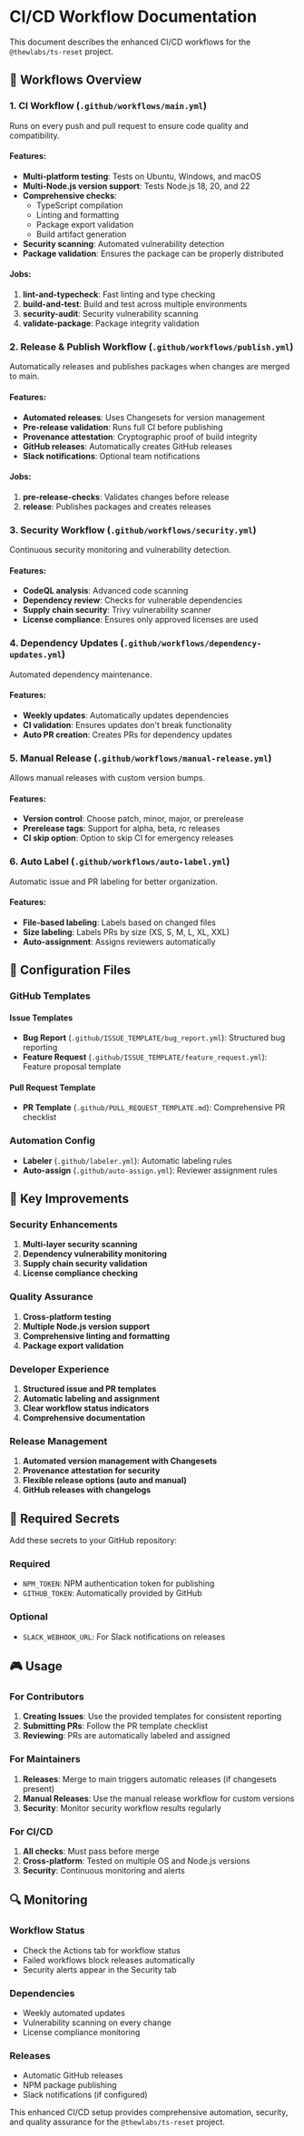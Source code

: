 # CI/CD Workflow Documentation

This document describes the enhanced CI/CD workflows for the `@thewlabs/ts-reset` project.

## 🚀 Workflows Overview

### 1. **CI Workflow** (`.github/workflows/main.yml`)

Runs on every push and pull request to ensure code quality and compatibility.

#### Features:
- **Multi-platform testing**: Tests on Ubuntu, Windows, and macOS
- **Multi-Node.js version support**: Tests Node.js 18, 20, and 22
- **Comprehensive checks**:
  - TypeScript compilation
  - Linting and formatting
  - Package export validation
  - Build artifact generation
- **Security scanning**: Automated vulnerability detection
- **Package validation**: Ensures the package can be properly distributed

#### Jobs:
1. **lint-and-typecheck**: Fast linting and type checking
2. **build-and-test**: Build and test across multiple environments
3. **security-audit**: Security vulnerability scanning
4. **validate-package**: Package integrity validation

### 2. **Release & Publish Workflow** (`.github/workflows/publish.yml`)

Automatically releases and publishes packages when changes are merged to main.

#### Features:
- **Automated releases**: Uses Changesets for version management
- **Pre-release validation**: Runs full CI before publishing
- **Provenance attestation**: Cryptographic proof of build integrity
- **GitHub releases**: Automatically creates GitHub releases
- **Slack notifications**: Optional team notifications

#### Jobs:
1. **pre-release-checks**: Validates changes before release
2. **release**: Publishes packages and creates releases

### 3. **Security Workflow** (`.github/workflows/security.yml`)

Continuous security monitoring and vulnerability detection.

#### Features:
- **CodeQL analysis**: Advanced code scanning
- **Dependency review**: Checks for vulnerable dependencies
- **Supply chain security**: Trivy vulnerability scanner
- **License compliance**: Ensures only approved licenses are used

### 4. **Dependency Updates** (`.github/workflows/dependency-updates.yml`)

Automated dependency maintenance.

#### Features:
- **Weekly updates**: Automatically updates dependencies
- **CI validation**: Ensures updates don't break functionality
- **Auto PR creation**: Creates PRs for dependency updates

### 5. **Manual Release** (`.github/workflows/manual-release.yml`)

Allows manual releases with custom version bumps.

#### Features:
- **Version control**: Choose patch, minor, major, or prerelease
- **Prerelease tags**: Support for alpha, beta, rc releases
- **CI skip option**: Option to skip CI for emergency releases

### 6. **Auto Label** (`.github/workflows/auto-label.yml`)

Automatic issue and PR labeling for better organization.

#### Features:
- **File-based labeling**: Labels based on changed files
- **Size labeling**: Labels PRs by size (XS, S, M, L, XL, XXL)
- **Auto-assignment**: Assigns reviewers automatically

## 🔧 Configuration Files

### GitHub Templates

#### Issue Templates
- **Bug Report** (`.github/ISSUE_TEMPLATE/bug_report.yml`): Structured bug reporting
- **Feature Request** (`.github/ISSUE_TEMPLATE/feature_request.yml`): Feature proposal template

#### Pull Request Template
- **PR Template** (`.github/PULL_REQUEST_TEMPLATE.md`): Comprehensive PR checklist

### Automation Config
- **Labeler** (`.github/labeler.yml`): Automatic labeling rules
- **Auto-assign** (`.github/auto-assign.yml`): Reviewer assignment rules

## 🎯 Key Improvements

### Security Enhancements
1. **Multi-layer security scanning**
2. **Dependency vulnerability monitoring**
3. **Supply chain security validation**
4. **License compliance checking**

### Quality Assurance
1. **Cross-platform testing**
2. **Multiple Node.js version support**
3. **Comprehensive linting and formatting**
4. **Package export validation**

### Developer Experience
1. **Structured issue and PR templates**
2. **Automatic labeling and assignment**
3. **Clear workflow status indicators**
4. **Comprehensive documentation**

### Release Management
1. **Automated version management with Changesets**
2. **Provenance attestation for security**
3. **Flexible release options (auto and manual)**
4. **GitHub releases with changelogs**

## 🚨 Required Secrets

Add these secrets to your GitHub repository:

### Required
- `NPM_TOKEN`: NPM authentication token for publishing
- `GITHUB_TOKEN`: Automatically provided by GitHub

### Optional
- `SLACK_WEBHOOK_URL`: For Slack notifications on releases

## 🎮 Usage

### For Contributors
1. **Creating Issues**: Use the provided templates for consistent reporting
2. **Submitting PRs**: Follow the PR template checklist
3. **Reviewing**: PRs are automatically labeled and assigned

### For Maintainers
1. **Releases**: Merge to main triggers automatic releases (if changesets present)
2. **Manual Releases**: Use the manual release workflow for custom versions
3. **Security**: Monitor security workflow results regularly

### For CI/CD
1. **All checks**: Must pass before merge
2. **Cross-platform**: Tested on multiple OS and Node.js versions
3. **Security**: Continuous monitoring and alerts

## 🔍 Monitoring

### Workflow Status
- Check the Actions tab for workflow status
- Failed workflows block releases automatically
- Security alerts appear in the Security tab

### Dependencies
- Weekly automated updates
- Vulnerability scanning on every change
- License compliance monitoring

### Releases
- Automatic GitHub releases
- NPM package publishing
- Slack notifications (if configured)

This enhanced CI/CD setup provides comprehensive automation, security, and quality assurance for the `@thewlabs/ts-reset` project.

